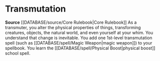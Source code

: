 ﻿---
id: '8'
name: Transmutation
rarity: Common
source: '[[DATABASE/source/Core Rulebook|Core Rulebook]]'
type: Wizard Arcane School

---
# Transmutation

**Source** [[DATABASE/source/Core Rulebook|Core Rulebook]] 
As a transmuter, you alter the physical properties of things, transforming creatures, objects, the natural world, and even yourself at your whim. You understand that change is inevitable. You add one 1st-level transmutation spell (such as [[DATABASE/spell/Magic Weapon|magic weapon]]) to your spellbook. You learn the [[DATABASE/spell/Physical Boost|physical boost]] school spell.